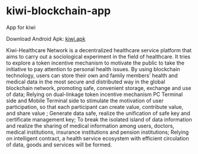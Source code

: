 # kiwi-blockchain-app
App for kiwi

Download Android Apk: [kiwi.apk](https://github.com/Kiwihealthcare-Network/kiwi-blockchain-app/releases/download/v0.0.1/kiwi_network_0.0.1.apk)

Kiwi-Healthcare Network is a decentralized healthcare service platform that aims to carry out a sociological experiment in the field of healthcare. It tries to explore a token incentive mechanism to motivate the public to take the initiative to pay attention to personal health issues. By using blockchain technology, users can store their own and family members’ health and medical data in the most secure and distributed way in the global blockchain network, promoting safe, convenient storage, exchange and use of data; Relying on dual-linkage token incentive mechanism PC Terminal side and Mobile Terminal side to stimulate the motivation of user participation, so that each participant can create value, contribute value, and share value ; Generate data safe, realize the unification of safe key and certificate management key; To break the isolated island of data information and realize the sharing of medical information among users, doctors, medical institutions, insurance institutions and pension institutions; Relying on intelligent contract, a health service ecosystem with efficient circulation of data, goods and services will be formed. 

